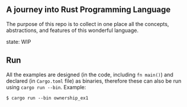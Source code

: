 ## A journey into Rust Programming Language

The purpose of this repo is to collect in one place all the concepts, abstractions, and features of this wonderful language.

state: WIP

## Run

All the examples are designed (in the code, including `fn main()`) and declared (in `Cargo.toml` file) as binaries, therefore these can also be run using `cargo run --bin`. Example:

```shell
$ cargo run --bin ownership_ex1
```
